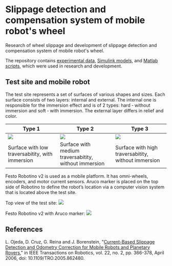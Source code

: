 # Slippage detection and compensation system of mobile robot's wheel 

Research of wheel slippage and development of slippage detection and compensation system of mobile robot's wheel.

The repository contains [experimental data](data), [Simulink models](models), and [Matlab scripts](scripts), which were used in research and development.

## Test site and mobile robot

The test site represents a set of surfaces of various shapes and sizes. Each surface consists of two layers: internal and external. The internal one is responsible for the immersion effect and is of 2 types: hard ‐ without immersion and soft ‐ with immersion. The external layer differs in relief and color.

| Type 1 | Type 2 | Type 3 |
|--------|--------|--------|
|![](/../<readme-images>/red_surface.jpg)|![](/../<readme-images>/blue_surface.jpg)|![](/../<readme-images>/green_surface.jpg)|
| Surface with low traversabitity, with immersion | Surface with medium traversabitity, without immersion | Surface with high traversabitity, without immersion

Festo Robotino v2 is used as a mobile platform. It has omni-wheels, encoders, and motor current sensors. Aruco marker is placed on the top side of Robotino to define the robot’s location via a computer vision system that is located above the test site.

Top view of the test site:
![](/../<readme-images>/robotino.jpg)

Festo Robotino v2 with Aruco marker:
![](/../<readme-images>/.jpg)

## References

L. Ojeda, D. Cruz, G. Reina and J. Borenstein, "[Current-Based Slippage Detection and Odometry Correction for Mobile Robots and Planetary Rovers](https://ieeexplore.ieee.org/abstract/document/1618745)," in IEEE Transactions on Robotics, vol. 22, no. 2, pp. 366-378, April 2006, doi: 10.1109/TRO.2005.862480.
